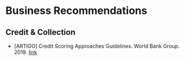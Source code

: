 # Business Recommendations

## Credit & Collection

- [ARTIGO] Credit Scoring Approaches Guidelines. World Bank Group. 2019. [link](/references/CreditScoringApproachesGuidelines.pdf)


